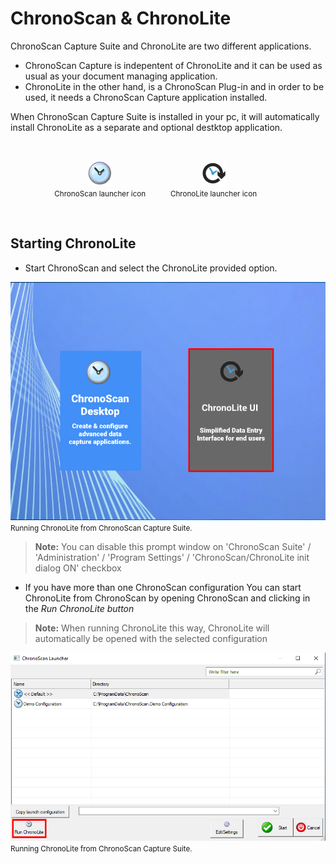 
# ChronoScan & ChronoLite

ChronoScan Capture Suite and ChronoLite are two different applications.

* ChronoScan Capture is indepentent of ChronoLite and it can be used as usual as your document managing application.
* ChronoLite in the other hand, is a ChronoScan Plug-in and in order to be used, it needs a ChronoScan Capture application installed.

When ChronoScan Capture Suite is installed in your pc, it will automatically install ChronoLite as a separate and optional destktop application.

<!--![Chronoscan Capture Suite launcher icon](./../../images/chronoscan_logo.png)-->
<br />
<div style='display: flex;
            text-align: center;
            justify-content: space-around;
            flex-wrap: wrap;
            padding: 0 10%;'>
    <div style=' display: inline-block;'>
        <!--<img align="center" width="40" src="./../../images/chronoscan_logo.png" alt="Chronoscan Capture Suite launcher icon">-->

![Chronoscan Capture Suite launcher icon](./../../images/chronoscan_logo_40.png)  
        <small class="img_caption">ChronoScan launcher icon</small>
    </div>
    <div style=' display: inline-block;'>
        <!--<img align="center" src="./../../images/clock_forward_40.png" alt="ChronoLite launcher icon">-->

![ChronoLite launcher icon](./../../images/clock_forward_40.png)  
        <small class="img_caption">ChronoLite launcher icon</small>
    </div>
</div>
<br />

## Starting ChronoLite

* Start ChronoScan and select the ChronoLite provided option.

![Run ChronoLite 1](./../../images/documentation/chronoscan-and-chronolite/run_chronolite.PNG)  
<small class="img_caption">Running ChronoLite from ChronoScan Capture Suite.</small>

> **Note:** You can disable this prompt window on 'ChronoScan Suite' / 'Administration' / 'Program Settings' / 'ChronoScan/ChronoLite init dialog ON' checkbox

* If you have more than one ChronoScan configuration You can start ChronoLite from ChronoScan by opening ChronoScan and clicking in the <i>Run ChronoLite button</i>

> **Note:** When running ChronoLite this way, ChronoLite will automatically be opened with the selected configuration

![Run ChronoLite 2](./../../images/documentation/chronoscan-and-chronolite/chronoscan_chronolite_launcher.png)  
<small class="img_caption">Running ChronoLite from ChronoScan Capture Suite.</small>


